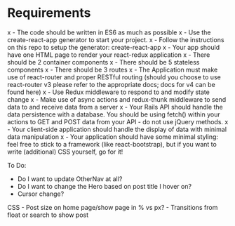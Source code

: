 # Requirements
x - The code should be written in ES6 as much as possible
x - Use the create-react-app generator to start your project.
x - Follow the instructions on this repo to setup the generator: create-react-app
x - Your app should have one HTML page to render your react-redux application
x - There should be 2 container components
x - There should be 5 stateless components
x - There should be 3 routes
x - The Application must make use of react-router and proper RESTful routing (should you choose to use react-router v3 please refer to the appropriate docs; docs for v4 can be found here)
x - Use Redux middleware to respond to and modify state change
x - Make use of async actions and redux-thunk middleware to send data to and receive data from a server
x - Your Rails API should handle the data persistence with a database. You should be using fetch() within your actions to GET and POST data from your API - do not use jQuery methods.
x - Your client-side application should handle the display of data with minimal data manipulation
x - Your application should have some minimal styling: feel free to stick to a framework (like react-bootstrap), but if you want to write (additional) CSS yourself, go for it!



To Do:

- Do I want to update OtherNav at all?
- Do I want to change the Hero based on post title I hover on?
- Cursor change?

CSS
    - Post size on home page/show page in % vs px?
    - Transitions from float or search to show post

